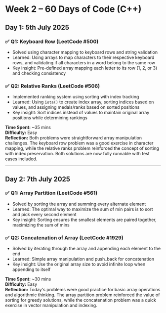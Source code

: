 # Week 2 – 60 Days of Code (C++)

## Day 1: 5th July 2025

### ✅ Q1: Keyboard Row (LeetCode #500)
- Solved using character mapping to keyboard rows and string validation
- Learned: Using arrays to map characters to their respective keyboard rows, and validating if all characters in a word belong to the same row
- Key insight: Pre-defined array mapping each letter to its row (1, 2, or 3) and checking consistency

### ✅ Q2: Relative Ranks (LeetCode #506)
- Implemented ranking system using sorting with index tracking
- Learned: Using `iota()` to create index array, sorting indices based on values, and assigning medals/ranks based on sorted positions
- Key insight: Sort indices instead of values to maintain original array positions while determining rankings

**Time Spent:** ~35 mins  
**Difficulty:** Easy  
**Reflection:** Both problems were straightforward array manipulation challenges. The keyboard row problem was a good exercise in character mapping, while the relative ranks problem reinforced the concept of sorting with index preservation. Both solutions are now fully runnable with test cases included.

---

## Day 2: 7th July 2025

### ✅ Q1: Array Partition (LeetCode #561)
- Solved by sorting the array and summing every alternate element
- Learned: The optimal way to maximize the sum of min pairs is to sort and pick every second element
- Key insight: Sorting ensures the smallest elements are paired together, maximizing the sum of mins

### ✅ Q2: Concatenation of Array (LeetCode #1929)
- Solved by iterating through the array and appending each element to the end
- Learned: Simple array manipulation and push_back for concatenation
- Key insight: Use the original array size to avoid infinite loop when appending to itself

**Time Spent:** ~30 mins  
**Difficulty:** Easy  
**Reflection:** Today's problems were good practice for basic array operations and algorithmic thinking. The array partition problem reinforced the value of sorting for greedy solutions, while the concatenation problem was a quick exercise in vector manipulation and indexing.